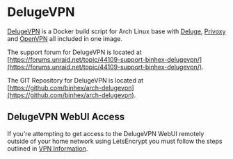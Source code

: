 # DelugeVPN

[DelugeVPN](http://deluge-torrent.org/) is a Docker build script for Arch Linux base with [Deluge](http://deluge-torrent.org/), [Privoxy](http://www.privoxy.org/) and [OpenVPN](https://openvpn.net/) all included in one image.

The support forum for DelugeVPN is located at [https://forums.unraid.net/topic/44109-support-binhex-delugevpn/](https://forums.unraid.net/topic/44109-support-binhex-delugevpn/).

The GIT Repository for DelugeVPN is located at [https://github.com/binhex/arch-delugevpn](https://github.com/binhex/arch-delugevpn).

## DelugeVPN WebUI Access

If you're attempting to get access to the DelugeVPN WebUI remotely outside of your home network using LetsEncrypt you must follow the steps outlined in [VPN Information](https://dockstarter.com/advanced/vpn-info/).
